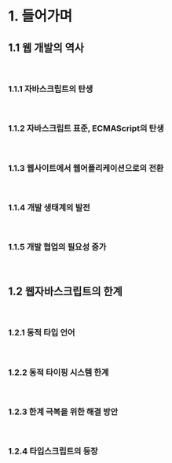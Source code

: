 # 1. 들어가며

## 1.1 웹 개발의 역사

<br>

### 1.1.1 자바스크립트의 탄생

<br>

### 1.1.2 자바스크립트 표준, ECMAScript의 탄생

<br>

### 1.1.3 웹사이트에서 웹어플리케이션으로의 전환

<br>

### 1.1.4 개발 생태계의 발전

<br>

### 1.1.5 개발 협업의 필요성 증가

<br>

## 1.2 웹자바스크립트의 한계

<br>

### 1.2.1 동적 타입 언어

<br>

### 1.2.2 동적 타이핑 시스템 한계

<br>

### 1.2.3 한계 극복을 위한 해결 방안

<br>

### 1.2.4 타입스크립트의 등장

<br>
